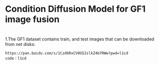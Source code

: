 # Condition Diffusion Model for GF1 image fusion
# 
1.The GF1 dataset contains train, and test images that can be downloaded from net disks:
    
    https://pan.baidu.com/s/1CzdbRxCV0G52slkZ4b7RWw?pwd=l1cd 
    code：l1cd
